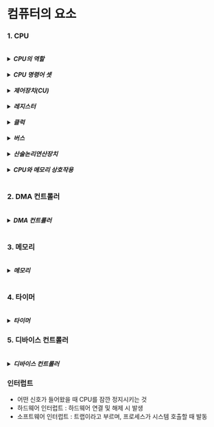 # 컴퓨터의 요소

### 1. CPU 


<br>

<details>
<summary><b><i>CPU의 역할</i></b></summary>
<div markdown="1">
    <ul>
    <br>
    <li><b><i>메모리에 존재하는 명령어를 해석해서 실행</i></b></li>
    <br>
    <li>산술논리연산장치(ALU) + 제어장치 + 레지스터 + 버스 + 클럭</li>
    <br>
    <li>제조사에 따라 명령어 셋이 다름</li>
    <br>
    <li>Mosfet이 들어있음</li>
    <br>
    <li>하드디스크에 프로그램이 설치 되어 있음</li>
    <br>
    <li>CPU는 하드디스크와 소통하지 않음 , RAM과 소통</li> 
    </ul>
</div>  
</details>

<br>

<details>
<summary><b><i>CPU 명령어 셋</i></b></summary>
<div markdown="1">
    <ul>
    <br>
    <li><b><i>CISC</i></b></li>
    <br>
    <li>Complex Instruction Set Computer</li>
    <br>
    <li>명령어 수 많음, 레지스터 적음, 처리속도 느림, 설계 복잡, 전력소모 높음, 제조 회사: Intel, AMD</li>
    <br>
    <li>RISC</li>
    <br>
    <li>Reduced Instruction Set Computer</li>
    <br>
    <li>명령어 수 적음, 레지스트 많음, 처리속도 빠름, 설계 간단, 전력소모 적음, 모바일에 많이 사용됨</li> 
    </ul>
</div>  
</details>


<br>

<details>
<summary><b><i>제어장치(CU)</i></b></summary>
<div markdown="1">
    <ul>
    <br>
    <li>제어장치는 CPU의 지휘관으로서 명령어의 해독과 실행을 제어합니다. 이는 다른 구성요소들과의 상호 작용을 조절하며, 필요한 연산이 어떤 순서로 이루어져야 하는지, 어느 부품이 어떤 업무를 담당해야 하는지 등을 결정합니다.</li>
    </ul>
</div>  
</details>

<br>

<details>
<summary><b><i>레지스터</i></b></summary>
<div markdown="1">
    <ul>
    <br>
    <li>CPU와  레지스터는 CPU 내부의 작은 메모리 단위로, 연산 중에 사용되는 데이터나 중간 결괏값, 그리고 특정 연산을 위한 설정값 등을 임시로 저장합니다. 레지스터는 그 크기가 작고 접근 속도가 매우 빠르기 때문에, 연산의 효율성을 크게 향상시킵니다. </li>
    </ul>
</div>  
</details>


<br>

<details>
<summary><b><i>클럭</i></b></summary>
<div markdown="1">
    <ul>
    <br>
    <li>  CPU의 클럭은 연산의 타이밍을 제어합니다. 클럭의 속도는 CPU가 얼마나 빠르게 명령어를 실행할 수 있는지를 결정하는 중요한 지표가 됩니다. </li>
    </ul>
</div>  
</details>
 
<br>

<details>
<summary><b><i>버스</i></b></summary>
<div markdown="1">
    <ul>
    <br>
    <li> 버스는 CPU의 내부 구성요소나 CPU와 다른 컴퓨터 부품 사이에서 데이터, 주소, 제어 신호 등을 전송하는 통신 경로입니다. </li>
    </ul>
</div>  
</details>

<br>

<details>
<summary><b><i>산술논리연산장치</i></b></summary>
<div markdown="1">
    <ul>
    <br>
    <li> ALU는 이름에서 알 수 있듯이, 산술적 및 논리적 연산을 수행하는 부분입니다. 덧셈, 뺄셈, 곱셈, 나눗셈과 같은 기본적인 수학 연산 외에도 AND, OR, NOT과 같은 논리 연산을 담당합니다.</li>
    </ul>
</div>  
</details>

<br>

<details>
<summary><b><i>CPU와 메모리 상호작용</i></b></summary>
<div markdown="1">
    <ul>
    <br>
    <li> 캐시 메모리 확인 </li>
    <li> 캐시 메모리 미스면 RAM으로 요청  </li>
    <li> RAM에 데이터 있으면 캐시에 데이터 복사  </li>
    <li> 캐시에 데이터를 레지스터에 저장  </li>
    </ul>
</div>  
</details>

<br>

### 2. DMA 컨트롤러

<br>

<details>
<summary><b><i>DMA 컨트롤러</i></b></summary>
<div markdown="1">
    <ul>
    <br>
    <li><b><i>I/O 디바이스가 메모리에 직접 접근하도록 도와주는 하드웨어 장치</i></b></li>
    <br>
    <li> CPU부하를 줄여주기 때문에 보조 일꾼역할 </li>
    </ul>
</div>  
</details>

<br>

### 3. 메모리

<br>

<details>
<summary><b><i>메모리</i></b></summary>
<div markdown="1">
    <ul>
    <br>
    <li><b><i>기록하는 장치(기억 담당)</i></b></li>
    <br>
    <li> 보통 RAM을 칭함 </li>
    </ul>
</div>  
</details>

<br>

### 4. 타이머

<br>

<details>
<summary><b><i>타이머</i></b></summary>
<div markdown="1">
    <ul>
    <br>
    <li><b><i>시간 제한</i></b></li>
    </ul>
</div>  
</details>

### 5. 디바이스 컨트롤러

<br>

<details>
<summary><b><i>디바이스 컨트롤러</i></b></summary>
<div markdown="1">
    <ul>
    <br>
    <li><b><i>I/O 디바이스들의 작은 CPU</i></b></li>
    </ul>
</div>  
</details>




### 인터럽트

- 어떤 신호가 들어왔을 때 CPU를 잠깐 정지시키는 것 
- 하드웨어 인터럽트 : 하드웨어 연결 및 해제 시 발생
- 소프트웨어 인터럽트 : 트랩이라고 부르며, 프로세스가 시스템 호출할 때 발동




